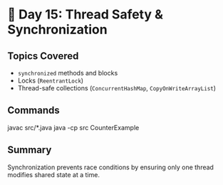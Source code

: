 # 🧵 Day 15: Thread Safety & Synchronization

## Topics Covered
- `synchronized` methods and blocks
- Locks (`ReentrantLock`)
- Thread-safe collections (`ConcurrentHashMap`, `CopyOnWriteArrayList`)

## Commands
javac src/*.java
java -cp src CounterExample

## Summary
Synchronization prevents race conditions by ensuring only one thread modifies shared state at a time.
